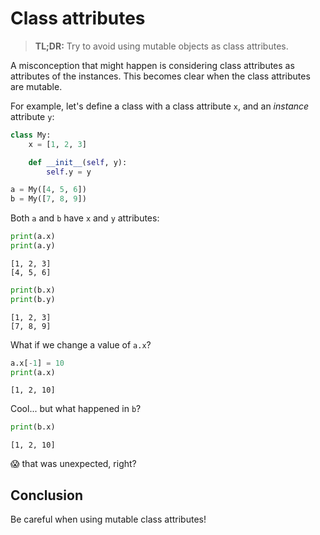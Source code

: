 # Class attributes

> **TL;DR:**
> Try to avoid using mutable objects as class attributes.

A misconception that might happen is considering class attributes as attributes
of the instances. This becomes clear when the class attributes are mutable.

For example, let's define a class with a class attribute `x`, and an _instance_
attribute `y`:

```python
class My:
    x = [1, 2, 3]

    def __init__(self, y):
        self.y = y
```

```python
a = My([4, 5, 6])
b = My([7, 8, 9])
```

Both `a` and `b` have `x` and `y` attributes:

```python
print(a.x)
print(a.y)
```

```
[1, 2, 3]
[4, 5, 6]
```

```python
print(b.x)
print(b.y)
```

```
[1, 2, 3]
[7, 8, 9]
```

What if we change a value of `a.x`?

```python
a.x[-1] = 10
print(a.x)
```

```
[1, 2, 10]
```

Cool... but what happened in `b`?

```python
print(b.x)
```

```
[1, 2, 10]
```

😱 that was unexpected, right?

## Conclusion

Be careful when using mutable class attributes!

